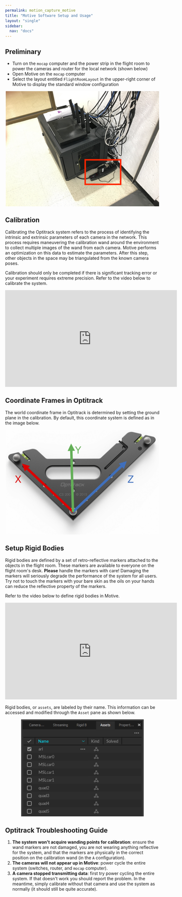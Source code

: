 ```yaml
---
permalink: motion_capture_motive
title: "Motive Software Setup and Usage"
layout: "single"
sidebar:
  nav: "docs"
---
```


## Preliminary
* Turn on the `mocap` computer and the power strip in the flight room to power the cameras and router for the local network (shown below)
* Open Motive on the `mocap` computer
* Select the layout entitled `FlightRoomLayout` in the upper-right corner of Motive to display the standard window configuration

<p style="text-align:center;">
<img src="assets/flightroom_switches.jpg" width="500"/>
</p>

## Calibration
Calibrating the Optitrack system refers to the process of identifying the intrinsic and extrinsic parameters of each camera in the network. This process requires maneuvering the calibration wand around the environment to collect multiple images of the wand from each camera. Motive performs an optimization on this data to estimate the parameters. After this step, other objects in the space may be triangulated from the known camera poses. 

Calibration should only be completed if there is significant tracking error or your experiment requires extreme precision. Refer to the video below to calibrate the system. 

<iframe width="560" height="315" src="https://www.youtube.com/embed/cNZaFEghTBU" frameborder="0" allow="autoplay; encrypted-media" allowfullscreen></iframe>

## Coordinate Frames in Optitrack
The world coordinate frame in Optitrack is determined by setting the ground plane in the calibration. By default, this coordinate system is defined as in the image below. 

<p style="text-align:center;">
<img src="assets/mocap_coodinate_system.png" width="500"/>
</p>

## Setup Rigid Bodies
Rigid bodies are defined by a set of retro-reflective markers attached to the objects in the flight room. These markers are available to everyone on the flight room's desk. **Please** handle the markers with care! Damaging the markers will seriously degrade the performance of the system for all users. Try not to touch the markers with your bare skin as the oils on your hands can reduce the reflective property of the markers. 

Refer to the video below to define rigid bodies in Motive. 
<iframe width="560" height="315" src="https://www.youtube.com/embed/Z9kO7jJgCLE" frameborder="0" allow="autoplay; encrypted-media" allowfullscreen></iframe>

Rigid bodies, or `assets`, are labeled by their name. This information can be accessed and modified through the `Asset` pane as shown below. 

<p style="text-align:center;">
<img src="assets/mocap_assets.png" width="400"/>
</p>

## Optitrack Troubleshooting Guide 
1. **The system won't acquire wanding points for calibration**: ensure the wand markers are not damaged, you are not wearing anything reflective for the system, and that the markers are physically in the correct position on the calibration wand (in the `A` configuration). 
2. **The cameras will not appear up in Motive**: power cycle the entire system (switches, router, and `mocap` computer). 
3. **A camera stopped transmitting data**: first try power cycling the entire system. If that doesn't work you should report the problem. In the meantime, simply calibrate without that camera and use the system as normally (it should still be quite accurate). 


